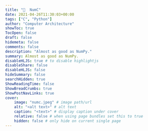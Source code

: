 ```yaml
---
title: "🔢  NumC"
date: 2021-04-26T11:30:03+00:00
tags: ["C", "Python"]
author: "Computer Architecture"
showToc: true
TocOpen: false
draft: false
hidemeta: false
comments: false
description: "Almost as good as NumPy."
summary: Almost as good as NumPy.
disableHLJS: true # to disable highlightjs
disableShare: false
disableHLJS: false
hideSummary: false
searchHidden: true
ShowReadingTime: false
ShowBreadCrumbs: true
ShowPostNavLinks: true
cover:
    image: "numc.jpeg" # image path/url
    alt: "<alt text>" # alt text
    caption: "<text>" # display caption under cover
    relative: false # when using page bundles set this to true
    hidden: false # only hide on current single page
---
```

